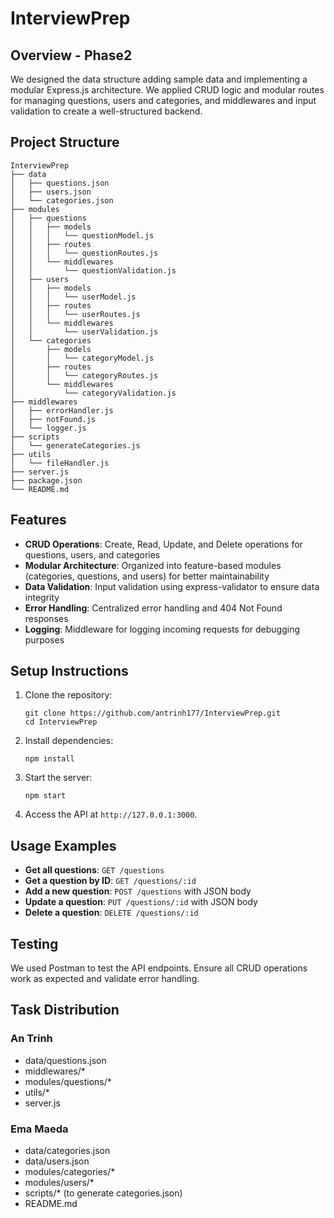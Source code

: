 # InterviewPrep

## Overview - Phase2

We designed the data structure adding sample data and implementing a modular Express.js architecture. We applied CRUD logic and modular routes for managing questions, users and categories, and middlewares and input validation to create a well-structured backend.

## Project Structure

```
InterviewPrep
├── data
│   ├── questions.json
│   ├── users.json
│   └── categories.json
├── modules
│   ├── questions
│   │   ├── models
│   │   │   └── questionModel.js
│   │   ├── routes
│   │   │   └── questionRoutes.js
│   │   └── middlewares
│   │       └── questionValidation.js
│   ├── users
│   │   ├── models
│   │   │   └── userModel.js
│   │   ├── routes
│   │   │   └── userRoutes.js
│   │   └── middlewares
│   │       └── userValidation.js
│   └── categories
│       ├── models
│       │   └── categoryModel.js
│       ├── routes
│       │   └── categoryRoutes.js
│       └── middlewares
│           └── categoryValidation.js
├── middlewares
│   ├── errorHandler.js
│   ├── notFound.js
│   └── logger.js
├── scripts
│   └── generateCategories.js
├── utils
│   └── fileHandler.js
├── server.js
├── package.json
└── README.md
```

## Features

- **CRUD Operations**: Create, Read, Update, and Delete operations for questions, users, and categories
- **Modular Architecture**: Organized into feature-based modules (categories, questions, and users) for better maintainability
- **Data Validation**: Input validation using express-validator to ensure data integrity
- **Error Handling**: Centralized error handling and 404 Not Found responses
- **Logging**: Middleware for logging incoming requests for debugging purposes

## Setup Instructions

1. Clone the repository:

   ```
   git clone https://github.com/antrinh177/InterviewPrep.git
   cd InterviewPrep
   ```

2. Install dependencies:

   ```
   npm install
   ```

3. Start the server:

   ```
   npm start
   ```

4. Access the API at `http://127.0.0.1:3000`.

## Usage Examples

- **Get all questions**: `GET /questions`
- **Get a question by ID**: `GET /questions/:id`
- **Add a new question**: `POST /questions` with JSON body
- **Update a question**: `PUT /questions/:id` with JSON body
- **Delete a question**: `DELETE /questions/:id`

## Testing

We used Postman to test the API endpoints. Ensure all CRUD operations work as expected and validate error handling.

## Task Distribution

### An Trinh

- data/questions.json
- middlewares/\*
- modules/questions/\*
- utils/\*
- server.js

### Ema Maeda

- data/categories.json
- data/users.json
- modules/categories/\*
- modules/users/\*
- scripts/\* (to generate categories.json)
- README.md
